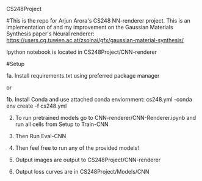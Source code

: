 CS248Project

#This is the repo for Arjun Arora's CS248 NN-renderer project. This is an implementation of and my improvement on the Gaussian Materials Synthesis paper's Neural renderer: https://users.cg.tuwien.ac.at/zsolnai/gfx/gaussian-material-synthesis/

Ipython notebook is located in CS248Project/CNN-renderer

#Setup 

1a. Install requirements.txt using preferred package manager 

  or 

1b. Install Conda and use attached conda enviornment: cs248.yml
    -conda env create -f cs248.yml

2. To run pretrained models go to CNN-renderer/CNN-Renderer.ipynb and run all cells from Setup to Train-CNN

3. Then Run Eval-CNN

4. Then feel free to run any of the provided models!

5. Output images are output to CS248Project/CNN-renderer

6. Output loss curves are in CS248Project/Models/CNN



